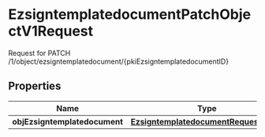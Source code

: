 

# EzsigntemplatedocumentPatchObjectV1Request

Request for PATCH /1/object/ezsigntemplatedocument/{pkiEzsigntemplatedocumentID}

## Properties

| Name | Type | Description | Notes |
|------------ | ------------- | ------------- | -------------|
|**objEzsigntemplatedocument** | [**EzsigntemplatedocumentRequestPatch**](EzsigntemplatedocumentRequestPatch.md) |  |  |



